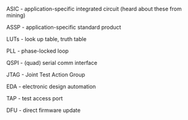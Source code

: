 ASIC - application-specific integrated circuit (heard about these from mining)

ASSP - application-specific standard product

LUTs - look up table, truth table

PLL - phase-locked loop

QSPI - (quad) serial comm interface

JTAG - Joint Test Action Group

EDA - electronic design automation

TAP - test access port

DFU - direct firmware update